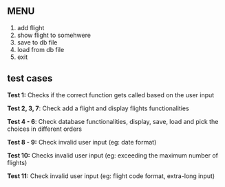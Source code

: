 ## MENU

1. add flight
2. show flight to somehwere
3. save to db file
4. load from db file
5. exit




## test cases

**Test 1:** Checks if the correct function gets called based on the user input

**Test 2, 3, 7**: Check add a flight and display flights functionalities 

**Test 4 - 6**: Check database functionalities, display, save, load and pick the choices in different orders

**Test 8 - 9:** Check invalid user input (eg: date format)

**Test 10:** Checks invalid user input (eg: exceeding the maximum number of flights)

**Test 11:**  Check invalid user input (eg: flight code format, extra-long input)